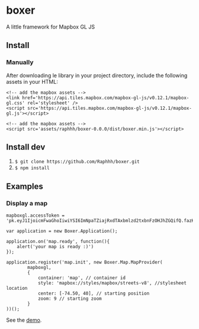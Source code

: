 # boxer
A little framework for Mapbox GL JS


## Install

### Manually

After downloading le library in your project directory, include the following assets in your HTML:

```
<!-- add the mapbox assets -->
<link href='https://api.tiles.mapbox.com/mapbox-gl-js/v0.12.1/mapbox-gl.css' rel='stylesheet' />
<script src='https://api.tiles.mapbox.com/mapbox-gl-js/v0.12.1/mapbox-gl.js'></script>

<!-- add the mapbox assets -->
<script src='assets/raphhh/boxer-0.0.0/dist/boxer.min.js'></script>

```

## Install dev

 1. `$ git clone https://github.com/Raphhh/boxer.git`
 2. `$ npm install`


## Examples

### Display a map

```
mapboxgl.accessToken = 'pk.eyJ1IjoicmFwaGhoIiwiYSI6ImNpaTZiajRxdTAxbmlzd2txbnFzOHJhZGQifQ.fazKIAAlHZWCM2RTSjU86w';

var application = new Boxer.Application();

application.on('map.ready', function(){
    alert('your map is ready :)')
});

application.register('map.init', new Boxer.Map.MapProvider(
        mapboxgl,
        {
            container: 'map', // container id
            style: 'mapbox://styles/mapbox/streets-v8', //stylesheet location
            center: [-74.50, 40], // starting position
            zoom: 9 // starting zoom
        }
))();
```

See the [demo](demo/01-display-map.html).
